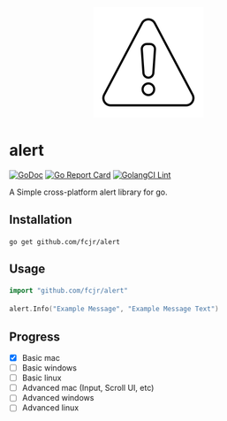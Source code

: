 <p align="center">
<img src="logo.svg" alt="Alert Logo">
</p>

# alert
[![GoDoc][doc-img]][doc] [![Go Report Card][report-card-img]][report-card] [![GolangCI Lint][golangci-lint-img]][golangci-lint]


A Simple cross-platform alert library for go.

## Installation


`go get github.com/fcjr/alert`


## Usage

```go
import "github.com/fcjr/alert"

alert.Info("Example Message", "Example Message Text")
```

## Progress

* [X] Basic mac
* [ ] Basic windows
* [ ] Basic linux
* [ ] Advanced mac (Input, Scroll UI, etc)
* [ ] Advanced windows
* [ ] Advanced linux

[doc-img]: https://img.shields.io/static/v1?label=godoc&message=reference&color=blue
[doc]: https://pkg.go.dev/github.com/fcjr/alert?tab=doc
[report-card-img]: https://goreportcard.com/badge/github.com/fcjr/alert
[report-card]: https://goreportcard.com/report/github.com/fcjr/alert
[golangci-lint-img]: https://github.com/fcjr/alert/workflows/golangci-lint/badge.svg
[golangci-lint]: https://github.com/fcjr/alert/actions?query=workflow%3Agolangci-lint